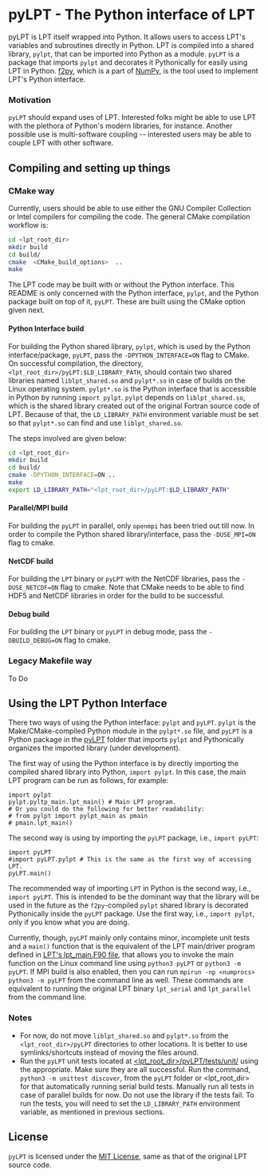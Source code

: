 # pyLPT - The Python interface of LPT

pyLPT is LPT itself wrapped into Python. It allows users to access
LPT's variables and subroutines directly in Python. LPT is compiled into
a shared library, `pylpt`, that can be imported into Python as a module.
`pyLPT` is a package that imports `pylpt` and decorates it Pythonically
for easily using LPT in Python. [f2py](https://numpy.org/doc/stable/f2py/),
which is a part of [NumPy](https://numpy.org/), is the tool used to
implement LPT's Python interface.

### Motivation
`pyLPT` should expand uses of LPT. Interested folks might be able to use LPT
with the plethora of Python's modern libraries, for instance.
Another possible use is multi-software coupling -- interested users may be able
to couple LPT with other software.

## Compiling and setting up things

### CMake way
Currently, users should be able to use either the GNU Compiler Collection or
Intel compilers for compiling the code. The general CMake compilation workflow
is:
```bash
cd <lpt_root_dir>
mkdir build
cd build/
cmake  <CMake_build_options>  ..
make
```
The LPT code may be built with or without the Python interface. This README is
only concerned with the Python interface, `pylpt`, and the Python package built
on top of it, `pyLPT`. These are built using the CMake option given next.

#### Python Interface build
For building the Python shared library, `pylpt`, which is used by the Python
interface/package, `pyLPT`, pass the `-DPYTHON_INTERFACE=ON` flag to CMake. On
successful compilation, the directory, `<lpt_root_dir>/pyLPT:$LD_LIBRARY_PATH`,
should contain two shared libraries named `liblpt_shared.so` and `pylpt*.so` in
case of builds on the Linux operating system. `pylpt*.so` is the Python
interface that is accessible in Python by running `import pylpt`. `pylpt`
depends on `liblpt_shared.so`, which is the shared library created out of the
original Fortran source code of LPT. Because of that, the `LD_LIBRARY_PATH`
environment variable must be set so that `pylpt*.so` can find and use
`liblpt_shared.so`.

The steps involved are given below:
```bash
cd <lpt_root_dir>
mkdir build
cd build/
cmake -DPYTHON_INTERFACE=ON ..
make
export LD_LIBRARY_PATH="<lpt_root_dir>/pyLPT:$LD_LIBRARY_PATH"
```

#### Parallel/MPI build
For building the `pyLPT` in parallel, only `openmpi` has been tried out till
now. In order to compile the Python shared library/interface, pass the
`-DUSE_MPI=ON` flag to cmake.

#### NetCDF build
For building the `LPT` binary or `pyLPT` with the NetCDF libraries, pass the
`-DUSE_NETCDF=ON` flag to cmake. Note that CMake needs to be able to find HDF5
and NetCDF libraries in order for the build to be successful.

#### Debug build
For building the `LPT` binary or `pyLPT` in debug mode, pass the
`-DBUILD_DEBUG=ON` flag to cmake.

### Legacy Makefile way
To Do

## Using the LPT Python Interface
There two ways of using the Python interface: `pylpt` and `pyLPT`.
`pylpt` is the Make/CMake-compiled Python module in the `pylpt*.so` file,
and `pyLPT` is a Python package in the [pyLPT](../pyLPT) folder that
imports `pylpt` and Pythonically organizes the imported library (under
development). 

The first way of using the Python interface is by directly importing the
compiled shared library into Python, `import pylpt`. In this case, the main LPT
program can be run as follows, for example:
```python3
import pylpt
pylpt.pyltp_main.lpt_main() # Main LPT program.
# Or you could do the following for better readability:
# from pylpt import pylpt_main as pmain
# pmain.lpt_main()
```

The second way is using by importing the `pyLPT` package, i.e., `import pyLPT`:
```python3
import pyLPT
#import pyLPT.pylpt # This is the same as the first way of accessing LPT.
pyLPT.main()
```

The recommended way of importing `LPT` in Python is the second way, i.e.,
`import pyLPT`. This is intended to be the dominant way that the library will be
used in the future as the `f2py`-compiled `pylpt` shared library is decorated
Pythonically inside the `pyLPT` package. Use the first way, i.e.,
`import pylpt`, only if you know what you are doing.

Currently, though, `pyLPT` mainly only contains minor, incomplete unit tests and
a `main()` function that is the equivalent of the LPT main/driver program
defined in [LPT's lpt\_main.F90 file](../src/lpt_main.F90), that allows you to
invoke the main function on the Linux command line using `python3 pyLPT` or
`python3 -m pyLPT`. If MPI build is also enabled, then you can run
`mpirun -np <numprocs> python3 -m pyLPT` from the command line as well.
These commands are equivalent to running the original LPT binary `lpt_serial`
and `lpt_parallel` from the command line.

### Notes
* For now, do not move `liblpt_shared.so` and `pylpt*.so` from the 
  `<lpt_root_dir>/pyLPT` directories to other locations. It is better to use
  symlinks/shortcuts instead of moving the files around.
* Run the `pyLPT` unit tests located at
  [<lpt_root_dir>/pyLPT/tests/unit/](../pyLPT/tests/unit) using the appropriate.
  Make sure they are all successful. Run the command,
  `python3 -m unittest discover`, from the `pyLPT` folder or <lpt_root_dir>
  for that automatically running serial build tests. Manually run all tests in
  case of parallel builds for now. Do not use the library if the tests fail. To
  run the tests, you will need to set the `LD_LIBRARY_PATH` environment
  variable, as mentioned in previous sections.

## License
`pyLPT` is licensed under the [MIT License](../LICENSE), same as that of the
original LPT source code.

